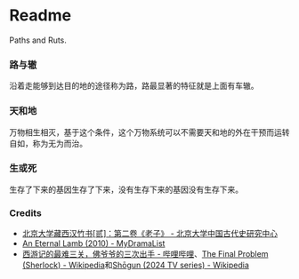 # Readme
Paths and Ruts.

### 路与辙
沿着走能够到达目的地的途径称为路，路最显著的特征就是上面有车辙。

### 天和地
万物相生相灭，基于这个条件，这个万物系统可以不需要天和地的外在干预而运转自如，称为无为而治。

### 生或死
生存了下来的基因生存了下来，没有生存下来的基因没有生存下来。

### Credits
- [北京大学藏西汉竹书[贰]：第二卷《老子》 - 北京大学中国古代史研究中心](https://zggds.pku.edu.cn/xzxz/58180.htm)
- [An Eternal Lamb (2010) - MyDramaList](https://mydramalist.com/722607-an-eternal-lamb)
- [西游记的最难三关，佛爷爷的三次出手 - 哔哩哔哩](https://www.bilibili.com/video/BV1re4y1b7sV/)、[The Final Problem (Sherlock) - Wikipedia](https://en.wikipedia.org/wiki/The_Final_Problem_(Sherlock))和[Shōgun (2024 TV series) - Wikipedia](https://en.wikipedia.org/wiki/Shōgun_(2024_TV_series))
